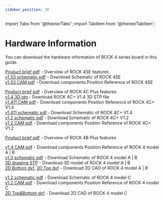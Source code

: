 ```yaml
---
sidebar_position: 20
---
```


import Tabs from '@theme/Tabs';
import TabItem from '@theme/TabItem';

# Hardware Information

You can download the hardware information of ROCK 4 series board in this guide.

<Tabs queryString="model">
  <TabItem value="ROCK_4SE" label="ROCK 4SE" default>

[Product brief pdf](https://dl.radxa.com/rockpi4/docs/hw/rockpi4/radxa_rock4se_product_brief_Revision_1.8.pdf) - Overview of ROCK 4SE features  
[v1.53 schematic pdf](https://dl.radxa.com/rockpi4/docs/hw/rockpi4/ROCK-4-SE-V1.53-SCH.pdf) - Download Schematic of ROCK 4SE  
[v1.53 CAM pdf](https://dl.radxa.com/rockpi4/docs/hw/rockpi4/ROCK-4-SE-V1.53-SMD.pdf) - Download components Position Reference of ROCK 4SE

  </TabItem>
  <TabItem value="ROCK_4C_Plus" label="ROCK 4C+">

[Product brief pdf](https://dl.radxa.com/rockpi4/docs/hw/rockpi4/rockpi4c_plus_product_brief.pdf) - Overview of ROCK 4C Plus features  
[v1.4 3D stp](https://dl.radxa.com/rockpi4/docs/hw/rockpi4/ROCK4Cp_3D_V1.4.step.zip) - Download ROCK 4C+ V1.4 3D STP file  
[v1.411 CAM pdf](https://dl.radxa.com/rockpi4/docs/hw/rockpi4/ROCK-4C+-V1.411-SMD.pdf) - Download components Position Reference of ROCK 4C+ V1.4  
[v1.411 schematic pdf](https://dl.radxa.com/rockpi4/docs/hw/rockpi4/ROCK-4C+-V1.411-SCH.pdf) - Download Schematic of ROCK 4C+ V1.4  
[v1.2 schematic pdf](https://dl.radxa.com/rockpi4/docs/hw/rockpi4/rockpi4c_plus_v12_sch_220304.pdf) - Download Schematic of ROCK 4C+ V1.2  
[v1.2 CAM pdf](https://dl.radxa.com/rockpi4/docs/hw/rockpi4/rockpi4c_plus_v12_smd_220304.pdf) - Download components Position Reference of ROCK 4C+ V1.2

  </TabItem>
  <TabItem value="ROCK_4B_Plus" label="ROCK 4B+">

[Product brief pdf](https://dl.radxa.com/rockpi4/docs/hw/rockpi4/radxa_rock4bp_product_brief_Revision_1.1.pdf) - Overview of ROCK 4B Plus features

  </TabItem>
  <TabItem value="ROCK_4AB" label="ROCK 4A/B">

[v1.4 CAM pdf](https://dl.radxa.com/rockpi4/docs/hw/rockpi4/rockpi4_v14_components_reference_201811122.pdf) - Download components Position Reference of ROCK 4 model A | B  
[v1.3 schematic pdf](https://dl.radxa.com/rockpi4/docs/hw/rockpi4/rockpi4_v13_sch_20181112.pdf) - Download Schematic of ROCK 4 model A | B  
[3D drawing STP](https://dl.radxa.com/rockpi4/docs/hw/rockpi4/ROCK-Pi-4B-3D.stp.gz) - Download 3D model of ROCK 4 model A | B  
[2D Bottom dxf](https://dl.radxa.com/rockpi4/docs/hw/rockpi4/rockpi4_2d_v14_201811122_bottom.dxf.zip),
[2D Top dxf](https://dl.radxa.com/rockpi4/docs/hw/rockpi4/rockpi4_2d_v14_201811122_top.dxf.zip) - Download 2D CAD of ROCK 4 model A | B

  </TabItem>
  <TabItem value="ROCK_4C" label="ROCK 4C">

[v1.2 schematic pdf](https://dl.radxa.com/rockpi4/docs/hw/rockpi4/rockpi4c_v12_sch_20200620.pdf) - Download Schematic of ROCK 4 model C  
[v1.2 CAM pdf](https://dl.radxa.com/rockpi4/docs/hw/rockpi4/rockpi4c_v12_components_reference_20200602.pdf) - Download components Position Reference of ROCK 4 model C  
[2D Top&Bottom dxf](https://dl.radxa.com/rockpi4/docs/hw/rockpi4/rockpi4c_2d_v12.zip) - Download 2D CAD of ROCK 4 model C

  </TabItem>
</Tabs>
